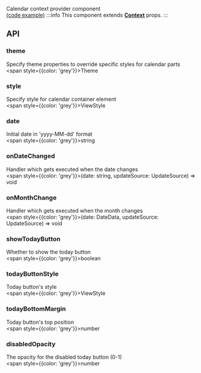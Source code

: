 Calendar context provider component  
[(code example)](https://github.com/wix/react-native-calendars/blob/master/example/src/screens/expandableCalendar.tsx)
:::info
This component extends **[Context](https://reactjs.org/docs/context.html)** props.
:::

<div style={{display: 'flex', flexDirection: 'row', overflowX: 'auto', maxHeight: '500px', alignItems: 'center'}}></div>

## API

### theme

Specify theme properties to override specific styles for calendar parts  
<span style={{color: 'grey'}}>Theme</span>

### style

Specify style for calendar container element  
<span style={{color: 'grey'}}>ViewStyle</span>

### date

Initial date in 'yyyy-MM-dd' format  
<span style={{color: 'grey'}}>string</span>

### onDateChanged

Handler which gets executed when the date changes  
<span style={{color: 'grey'}}>(date: string, updateSource: UpdateSource) => void</span>

### onMonthChange

Handler which gets executed when the month changes  
<span style={{color: 'grey'}}>(date: DateData, updateSource: UpdateSource) => void</span>

### showTodayButton

Whether to show the today button  
<span style={{color: 'grey'}}>boolean</span>

### todayButtonStyle

Today button's style  
<span style={{color: 'grey'}}>ViewStyle</span>

### todayBottomMargin

Today button's top position  
<span style={{color: 'grey'}}>number</span>

### disabledOpacity

The opacity for the disabled today button (0-1)  
<span style={{color: 'grey'}}>number</span>
